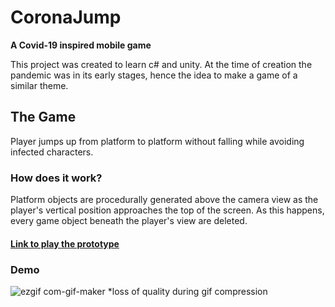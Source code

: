 # CoronaJump
 
**A Covid-19 inspired mobile game**

This project was created to learn c# and unity. 
At the time of creation the pandemic was in its early stages, hence the idea to make a game of a similar theme.

## The Game

Player jumps up from platform to platform without falling while avoiding infected characters.

### How does it work?

Platform objects are procedurally generated above the camera view as the player's vertical position approaches the top of the screen.
As this happens, every game object beneath the player's view are deleted.

#### [Link to play the prototype](https://bassim.net/coronaJump/coronaJump.html)


### Demo
![ezgif com-gif-maker](https://user-images.githubusercontent.com/67180268/164120157-6e311176-38a3-444d-b8d8-9a928de49331.gif)
*loss of quality during gif compression
